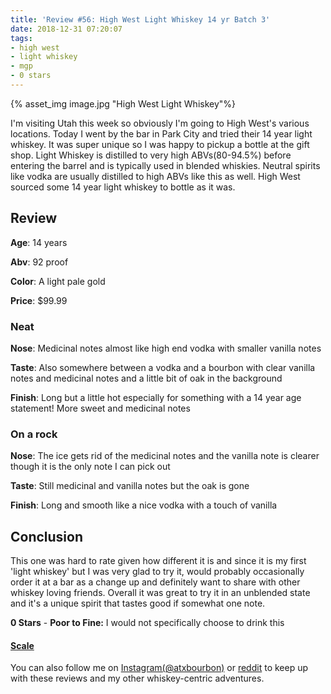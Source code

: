 ```yaml
---
title: 'Review #56: High West Light Whiskey 14 yr Batch 3'
date: 2018-12-31 07:20:07
tags:
- high west
- light whiskey
- mgp
- 0 stars
---
```


{% asset_img image.jpg "High West Light Whiskey"%}

I'm visiting Utah this week so obviously I'm going to High West's various locations. Today I went by the bar in Park City and tried their 14 year light whiskey. It was super unique so I was happy to pickup a bottle at the gift shop. Light Whiskey is distilled to very high ABVs(80-94.5%) before entering the barrel and is typically used in blended whiskies. Neutral spirits like vodka are usually distilled to high ABVs  like this as well. High West sourced some 14 year light whiskey to bottle as it was. 

## Review
**Age**: 14 years

**Abv**: 92 proof

**Color**: A light pale gold

**Price**: $99.99

### Neat
**Nose**: Medicinal notes almost like high end vodka with smaller vanilla notes

**Taste**: Also somewhere between a vodka and a bourbon with clear vanilla notes and medicinal notes and a little bit of oak in the background

**Finish**: Long but a little hot especially for something with a 14 year age statement! More sweet and medicinal notes

### On a rock
**Nose**: The ice gets rid of the medicinal notes and the vanilla note is clearer though it is the only note I can pick out

**Taste**: Still medicinal and vanilla notes but the oak is gone

**Finish**: Long and smooth like a nice vodka with a touch of vanilla


## Conclusion
This one was hard to rate given how different it is and since it is my first 'light whiskey' but I was very glad to try it, would probably occasionally order it at a bar as a change up and definitely want to share with other whiskey loving friends. Overall it was great to try it in an unblended state and it's a unique spirit that tastes good if somewhat one note.

**0 Stars** - **Poor to Fine:** I would not specifically choose to drink this


#### [Scale](http://atxbourbon.com/Scale/)

You can also follow me on [Instagram(@atxbourbon)](https://www.instagram.com/atxbourbon/) or [reddit](https://www.reddit.com/r/scottmotorraddrinks/) to keep up with these reviews and my other whiskey-centric adventures.